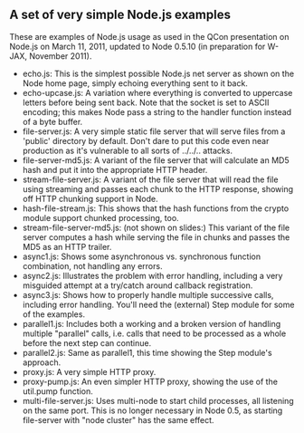 ## A set of very simple Node.js examples

These are examples of Node.js usage as used in the QCon presentation on Node.js on March 11, 2011, updated to Node 0.5.10 (in preparation for W-JAX, November 2011).

* echo.js: This is the simplest possible Node.js net server as shown on the Node home page, simply echoing everything sent to it back.
* echo-upcase.js: A variation where everything is converted to uppercase letters before being sent back. Note that the socket is set to ASCII encoding; this makes Node pass a string to the handler function instead of a byte buffer.
* file-server.js: A very simple static file server that will serve files from a 'public' directory by default. Don't dare to put this code even near production as it's vulnerable to all sorts of ../../.. attacks.
* file-server-md5.js: A variant of the file server that will calculate an MD5 hash and put it into the appropriate HTTP header.
* stream-file-server.js: A variant of the file server that will read the file using streaming and passes each chunk to the HTTP response, showing off HTTP chunking support in Node.
* hash-file-stream.js: This shows that the hash functions from the crypto module support chunked processing, too.
* stream-file-server-md5.js: (not shown on slides:) This variant of the file server computes a hash while serving the file in chunks and passes the MD5 as an HTTP trailer.
* async1.js: Shows some asynchronous vs. synchronous function combination, not handling any errors.
* async2.js: Illustrates the problem with error handling, including a very misguided attempt at a try/catch around callback registration.
* async3.js: Shows how to properly handle multiple successive calls, including error handling. You'll need the (external) Step module for some of the examples.
* parallel1.js: Includes both a working and a broken version of handling multiple "parallel" calls, i.e. calls that need to be processed as a whole before the next step can continue.
* parallel2.js: Same as parallel1, this time showing the Step module's approach.
* proxy.js: A very simple HTTP proxy.
* proxy-pump.js: An even simpler HTTP proxy, showing the use of the util.pump function.
* multi-file-server.js: Uses multi-node to start child processes, all listening on the same port. This is no longer necessary in Node 0.5, as starting file-server with "node cluster" has the same effect.
